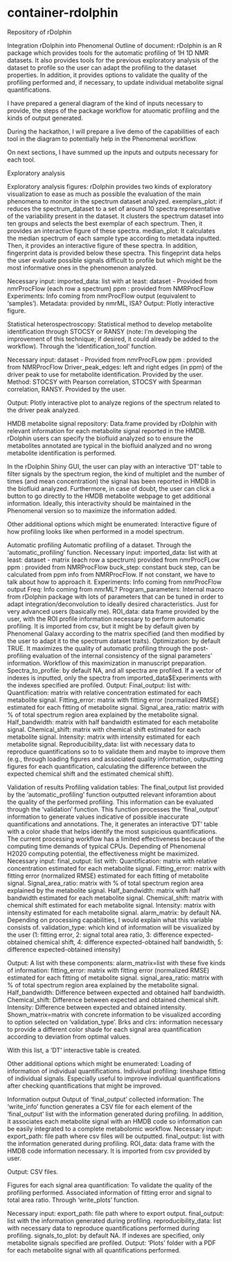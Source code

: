 # container-rdolphin

Repository of rDolphin

Integration rDolphin into Phenomenal
Outline of document:
rDolphin is an R package which provides tools for the automatic profiling of 1H 1D NMR datasets. It also provides tools for the previous exploratory analysis of the dataset to profile so the user can adapt the profiling to the dataset properties. In addition, it provides options to validate the quality of the profiling performed and, if necessary, to update individual metabolite signal quantifications.

I have prepared a general diagram of the kind of inputs necessary to provide, the steps of the package workflow for atuomatic profiling and the kinds of output generated.



During the hackathon, I will prepare a live demo of the capabilities of each tool in the diagram to potentially help in the Phenomenal workflow.

On next sections, I have summed up the inputs and outputs necessary for each tool.

Exploratory analysis

Exploratory analysis figures:
rDolphin provides two kinds of exploratory visualization to ease as much as possible the evaluation of the main phenomena to monitor in the spectrum dataset analyzed.
exemplars_plot: if reduces the spectrum_dataset to a set of around 10 spectra representative of the variability present in the dataset. It clusters the spectrum dataset into ten groups and selects the best exemplar of each spectrum. Then, it provides an interactive figure of these spectra. 
median_plot: It calculates the median spectrum of each sample type according to metadata inputted. Then, it provides an interactive figure of these spectra.
In addition, fingerprint data is provided below these spectra. This fingeprint data helps the user evaluate possible signals difficult to profile but which might be the most informative ones in the phenomenon analyzed.

Necessary input: 
imported_data: list with at least:
dataset - Provided from nmrProcFlow (each row a spectrum)
ppm : provided from NMRProcFlow
Experiments: Info coming from nmrProcFlow output (equivalent to ‘samples’).
Metadata: provided by nmrML, ISA?
Output:
Plotly interactive figure.

Statistical heterospectroscopy:
Statistical method to develop metabolite identification through STOCSY or RANSY (note: I’m developing the improvement of this technique; if desired, it could already be added to the workflow). Through the ‘identification_tool’ function.

Necessary input: 
dataset - Provided from nmrProcFLow
ppm : provided from NMRProcFlow
Driver_peak_edges: left and right edges (in ppm) of the driver peak to use for metabolite identification. Provided by the user.
Method: STOCSY with Pearson correlation, STOCSY with Spearman correlation, RANSY. Provided by the user.

Output:
Plotly interactive plot to analyze regions of the spectrum related to the driver peak analyzed.

HMDB metabolite signal repository:
Data.frame provided by rDolphin with relevant information for each metabolite signal reported in the HMDB. rDolphin users can specify the biofluid analyzed so to ensure the metabolites annotated are typical in the biofluid analyzed and no wrong metabolite identification is performed.

In the rDolphin Shiny GUI, the user can play with an interactive ‘DT’ table to filter signals by the spectrum region, the kind of multiplet and the number of times (and mean concentration) the signal has been reported in HMDB in the biofluid analyzed. Furthermore, in case of doubt, the user can click a button to go directly to the HMDB metabolite webpage to get additional information. Ideally, this interactivity should be maintained in the Phenomenal version so to maximize the information added.

Other additional options which might be enumerated:
Interactive figure of how profiling looks like when performed in a model spectrum.



Automatic profiling
Automatic profiling of a dataset.
Through the ‘automatic_profiling’ function.
Necessary input: 
imported_data: list with at least:
dataset - matrix (each row a spectrum) provided from nmrProcFLow 
ppm : provided from NMRProcFlow
buck_step: constant buck step, can be calculated from ppm info from NMRProcFlow. If not constant, we have to talk about how to approach it.
Experiments: Info coming from nmrProcFlow output
Freq: Info coming from nmrML?
Program_parameters: Internal macro from rDolphin package with lots of parameters that can be tuned in order to adapt integration/deconvolution to ideally desired characteristics. Just for very advanced users (basically me).
ROI_data: data frame provided by the user, with the ROI profile information necessary to perform automatic profiling. It is imported from csv, but it might be by default given by Phenomenal Galaxy according to the matrix specified (and then modified by the user to adapt it to the spectrum dataset traits).
Optimization: by default TRUE. It maximizes the quality of automatic profiling through the post-profiling evaluation of the internal consistency of the signal parameters’ information. Workflow of this maximization in manuscript preparation.
Spectra_to_profile: by default NA, and all spectra are profiled. If a vector of indexes is inputted, only the spectra from imported_data$Experiments with the indexes specified are profiled.
Output:
Final_output: list with:
Quantification: matrix with relative concentration estimated for each metabolite signal.
Fitting_error: matrix with fitting error (normalized RMSE) estimated for each fitting  of metabolite signal.
Signal_area_ratio: matrix with % of total spectrum region area explained by the metabolite signal.
Half_bandwidth: matrix with half bandwidth estimated for each metabolite signal.
Chemical_shift: matrix with chemical shift estimated for each metabolite signal.
Intensity: matrix with intensity estimated for each metabolite signal.
Reproducibility_data: list with necessary data to reproduce quantifications so to to validate them and maybe to improve them (e.g., through loading figures and associated quality information, outputting figures for each quantification, calculating the difference between the expected chemical shift and the estimated chemical shift).
 


Validation of results
Profiling validation tables:
The final_output list provided by the ‘automatic_profiling’ function outputted relevant inforamtion about the quality of the performed profiling. This information can be evaluated through the ‘validation’ function. This function processes the ‘final_output’ information to generate values indicative of possible inaccurate quantifications and annotations. The, it generates an interactive ‘DT’ table with a color shade that helps identify the most suspicious quantifications.
The current processing workflow has a limited effectiveness because of the computing time demands of typical CPUs. Depending of Phenomenal H2020 computing potential, the effectiveness might be maximized. 
Necessary input: 
final_output: list with:
Quantification: matrix with relative concentration estimated for each metabolite signal.
Fitting_error: matrix with fitting error (normalized RMSE) estimated for each fitting  of metabolite signal.
Signal_area_ratio: matrix with % of total spectrum region area explained by the metabolite signal.
Half_bandwidth: matrix with half bandwidth estimated for each metabolite signal.
Chemical_shift: matrix with chemical shift estimated for each metabolite signal.
Intensity: matrix with intensity estimated for each metabolite signal.
alarm_matrix: by default NA. Depending on processing capabilities, I would explain what this variable consists of.
validation_type: which kind of information will be visualized by the user (1: fitting error, 2: signal total area ratio, 3: difference expected-obtained chemical shift, 4: difference expected-obtained half bandwidth, 5: difference expected-obtained intensity)

Output:
A list with these components:
alarm_matrix=list with these five kinds of information:
fitting_error: matrix with fitting error (normalized RMSE) estimated for each fitting  of metabolite signal.
signal_area_ratio: matrix with % of total spectrum region area explained by the metabolite signal.
Half_bandwidth: Difference between expected and obtained half bandwidth.
Chemical_shift: Difference between expected and obtained chemical shift.
Intensity: Difference between expected and obtained intensity.
Shown_matrix=matrix with concrete information to be visualized according to option selected on ‘validation_type’.
Brks and clrs: information necessary to provide a different color shade for each signal area quantification according to deviation from optimal values.

With this list, a ‘DT’ interactive table is created.

Other additional options which might be enumerated:
Loading of information of individual quantifications.
Individual profiling: lineshape fitting of individual signals. Especially useful to improve individual quantifications after checking quantifications that might be improved.


Information output
Output of ‘final_output’ collected information:
The ‘write_info’ function generates a CSV file for each element of the ‘final_output’ list with the information generated during profiling. In addition, it associates each metabolite signal with an HMDB code so information can be easily integrated to a complete metabolomic workflow.
Necessary input: 
export_path: file path where csv files will be outputted. 
final_output: list with the information generated during profiling.
ROI_data: data frame with the HMDB code information necessary. It is imported from csv provided by user.

Output:
CSV files.

Figures for each signal area quantification:
To validate the quality of the profiling performed. Associated information of fitting error and signal to total area ratio. Through ‘write_plots’ function.

Necessary input: 
export_path: file path where to export output.
final_output: list with the information generated during profiling.
reproducibility_data: list with necessary data to reproduce quantifications performed during profiling.
signals_to_plot: by default NA. If indexes are specified, only metabolite signals specified are profiled.
Output:
‘Plots’ folder with a PDF for each metabolite signal with all quantifications performed.
